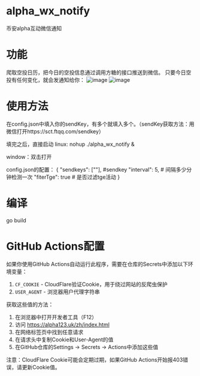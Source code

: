 # alpha_wx_notify
币安alpha互动微信通知

# 功能
爬取空投日历，把今日的空投信息通过调用方糖的接口推送到微信。
只要今日空投有任何变化，就会发通知给你：
![image](https://github.com/user-attachments/assets/a4c55f0d-633b-438a-a709-c25a82599e36)
![image](https://github.com/user-attachments/assets/6641ab15-eeb6-4f79-a7eb-1f6e713bc60c)


# 使用方法
在config.json中填入你的sendKey，有多个就填入多个。（sendKey获取方法：用微信打开https://sct.ftqq.com/sendkey）

填完之后，直接启动
linux: nohup ./alpha_wx_notify &

window：双击打开

config.json的配置：
{
    "sendkeys": [""], #sendkey
    "interval": 5, # 间隔多少分钟检测一次
    "fiterTge": true # 是否过滤tge活动
}


# 编译
go build

# GitHub Actions配置
如果你使用GitHub Actions自动运行此程序，需要在仓库的Secrets中添加以下环境变量：

1. `CF_COOKIE` - CloudFlare验证Cookie，用于绕过网站的反爬虫保护
2. `USER_AGENT` - 浏览器用户代理字符串

获取这些值的方法：
1. 在浏览器中打开开发者工具（F12）
2. 访问 https://alpha123.uk/zh/index.html
3. 在网络标签页中找到任意请求
4. 在请求头中复制Cookie和User-Agent的值
5. 在GitHub仓库的Settings -> Secrets -> Actions中添加这些值

注意：CloudFlare Cookie可能会定期过期，如果GitHub Actions开始报403错误，请更新Cookie值。
